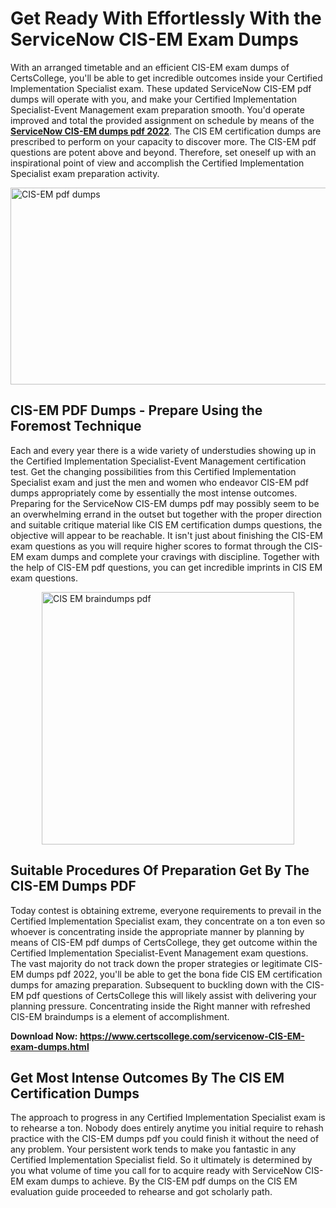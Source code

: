<h1><strong>Get Ready With Effortlessly With the ServiceNow CIS-EM Exam Dumps&nbsp;</strong></h1>
<p><span style="font-weight: 400;">With an arranged timetable and an efficient  CIS-EM exam dumps of CertsCollege, you'll be able to get incredible outcomes inside your Certified Implementation Specialist exam. These updated ServiceNow CIS-EM pdf dumps will operate with you, and make your Certified Implementation Specialist-Event Management exam preparation smooth. You'd operate improved and total the provided assignment on schedule by means of the <strong><a href="https://www.certscollege.com/servicenow-CIS-EM-exam-dumps.html">ServiceNow CIS-EM dumps pdf 2022</a></strong>. The CIS EM certification dumps are prescribed to perform on your capacity to discover more. The  CIS-EM pdf questions are potent above and beyond. Therefore, set oneself up with an inspirational point of view and accomplish the Certified Implementation Specialist exam preparation activity.&nbsp;</span></p>
<p><span style="font-weight: 400;"><img style="display: block; margin-left: auto; margin-right: auto;" src="https://i.ibb.co/CPDK3ps/Yellow-and-Blue-Initiative-Blog-Banner.png" alt="CIS-EM pdf dumps" width="559" height="315" /></span></p>
<h2><strong>CIS-EM PDF Dumps - Prepare Using the Foremost Technique</strong></h2>
<p><span style="font-weight: 400;">Each and every year there is a wide variety of understudies showing up in the Certified Implementation Specialist-Event Management certification test. Get the changing possibilities from this Certified Implementation Specialist exam and just the men and women who endeavor CIS-EM pdf dumps appropriately come by essentially the most intense outcomes. Preparing for the ServiceNow CIS-EM dumps pdf may possibly seem to be an overwhelming errand in the outset but together with the proper direction and suitable critique material like CIS EM certification dumps questions, the objective will appear to be reachable. It isn't just about finishing the CIS-EM exam questions as you will require higher scores to format through the CIS-EM exam dumps and complete your cravings with discipline. Together with the help of CIS-EM pdf questions, you can get incredible imprints in CIS EM exam questions.</span></p>
<p><span style="font-weight: 400;"><a href="https://tinyurl.com/y5adj6x3"><img style="display: block; margin-left: auto; margin-right: auto;" src="https://i.ibb.co/9tMrhdY/Teacher-Appreciation-Invitation.png" alt="CIS EM braindumps pdf " width="404" height="404" /></a></span></p>
<h2><strong>Suitable Procedures Of Preparation Get By The CIS-EM Dumps PDF</strong></h2>
<p><span style="font-weight: 400;">Today contest is obtaining extreme, everyone requirements to prevail in the Certified Implementation Specialist exam, they concentrate on a ton even so whoever is concentrating inside the appropriate manner by planning by means of CIS-EM pdf dumps of CertsCollege, they get outcome within the Certified Implementation Specialist-Event Management exam questions. The vast majority do not track down the proper strategies or legitimate CIS-EM dumps pdf 2022, you'll be able to get the bona fide CIS EM certification dumps for amazing preparation. Subsequent to buckling down with the  CIS-EM pdf questions of CertsCollege this will likely assist with delivering your planning pressure. Concentrating inside the Right manner with refreshed CIS-EM braindumps is a element of accomplishment.</span></p>
<p><span style="font-weight: 400;"><strong>Download Now: <a href="https://www.certscollege.com/servicenow-CIS-EM-exam-dumps.html">https://www.certscollege.com/servicenow-CIS-EM-exam-dumps.html</a></strong></span></p>
<h2><strong>Get Most Intense Outcomes By The CIS EM Certification Dumps</strong></h2>
<p><span style="font-weight: 400;">The approach to progress in any Certified Implementation Specialist exam is to rehearse a ton. Nobody does entirely anytime you initial require to rehash practice with the CIS-EM dumps pdf you could finish it without the need of any problem. Your persistent work tends to make you fantastic in any Certified Implementation Specialist field. So it ultimately is determined by you what volume of time you call for to acquire ready with ServiceNow CIS-EM exam dumps to achieve. By the CIS-EM pdf dumps on the CIS EM evaluation guide proceeded to rehearse and got scholarly path.</span></p>

